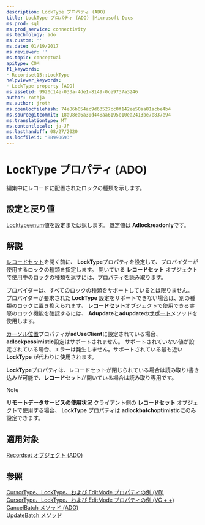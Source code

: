 ```yaml
---
description: LockType プロパティ (ADO)
title: LockType プロパティ (ADO) |Microsoft Docs
ms.prod: sql
ms.prod_service: connectivity
ms.technology: ado
ms.custom: ''
ms.date: 01/19/2017
ms.reviewer: ''
ms.topic: conceptual
apitype: COM
f1_keywords:
- Recordset15::LockType
helpviewer_keywords:
- LockType property [ADO]
ms.assetid: 9920c14e-033a-4de1-8149-0ce9737a3246
author: rothja
ms.author: jroth
ms.openlocfilehash: 74e86b054ac9d63527cc0f142ee50aa81acbe4b4
ms.sourcegitcommit: 18a98ea6a30d448aa6195e10ea2413be7e837e94
ms.translationtype: MT
ms.contentlocale: ja-JP
ms.lasthandoff: 08/27/2020
ms.locfileid: "88990693"
---
```

# <a name="locktype-property-ado"></a>LockType プロパティ (ADO)
編集中にレコードに配置されたロックの種類を示します。  
  
## <a name="settings-and-return-values"></a>設定と戻り値  
 [Locktypeenum](./locktypeenum.md)値を設定または返します。 既定値は **Adlockreadonly**です。  
  
## <a name="remarks"></a>解説  
 [レコードセット](./recordset-object-ado.md)を開く前に、 **LockType**プロパティを設定して、プロバイダーが使用するロックの種類を指定します。 開いている **レコードセット** オブジェクトで使用中のロックの種類を返すには、プロパティを読み取ります。  
  
 プロバイダーは、すべてのロックの種類をサポートしているとは限りません。 プロバイダーが要求された **LockType** 設定をサポートできない場合は、別の種類のロックに置き換えられます。 **レコードセット**オブジェクトで使用できる実際のロック機能を確認するには、 **Adupdate**と**adupdate**の[サポート](./supports-method.md)メソッドを使用します。  
  
 [カーソル位置](./cursorlocation-property-ado.md)プロパティが**adUseClient**に設定されている場合、 **adlockpessimistic**設定はサポートされません。 サポートされていない値が設定されている場合、エラーは発生しません。サポートされている最も近い **LockType** が代わりに使用されます。  
  
 **LockType**プロパティは、レコードセットが閉じられている場合は読み取り/書き込みが可能で、**レコードセット**が開いている場合は読み取り専用です。  
  
> [!NOTE]
>  **リモートデータサービスの使用状況** クライアント側の **レコードセット** オブジェクトで使用する場合、 **LockType** プロパティは **adlockbatchoptimistic**にのみ設定できます。  
  
## <a name="applies-to"></a>適用対象  
 [Recordset オブジェクト (ADO)](./recordset-object-ado.md)  
  
## <a name="see-also"></a>参照  
 [CursorType、LockType、および EditMode プロパティの例 (VB)](./cursortype-locktype-and-editmode-properties-example-vb.md)   
 [CursorType、LockType、および EditMode プロパティの例 (VC + +)](./cursortype-locktype-and-editmode-properties-example-vc.md)   
 [CancelBatch メソッド (ADO)](./cancelbatch-method-ado.md)   
 [UpdateBatch メソッド](./updatebatch-method.md)